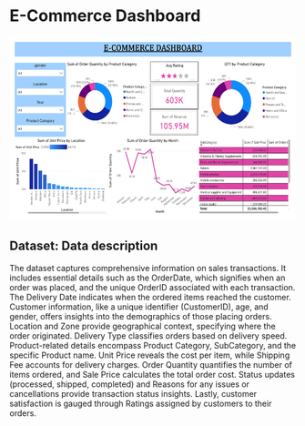 # E-Commerce Dashboard
<p align="center">
  <img src="db_img.jpg" width="524px" height="324px">
</p>

## Dataset: Data description
The dataset captures comprehensive information on sales transactions. It includes essential details such as the OrderDate, which signifies when an order was placed, and the unique OrderID associated with each transaction. The Delivery Date indicates when the ordered items reached the customer. Customer information, like a unique identifier (CustomerID), age, and gender, offers insights into the demographics of those placing orders. Location and Zone provide geographical context, specifying where the order originated. Delivery Type classifies orders based on delivery speed. Product-related details encompass Product Category, SubCategory, and the specific Product name. Unit Price reveals the cost per item, while Shipping Fee accounts for delivery charges. Order Quantity quantifies the number of items ordered, and Sale Price calculates the total order cost. Status updates (processed, shipped, completed) and Reasons for any issues or cancellations provide transaction status insights. Lastly, customer satisfaction is gauged through Ratings assigned by customers to their orders.
